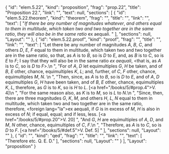{
  "id": "elem.5.22",
  "kind": "proposition",
  "frag": "prop.22",
  "title": "Proposition 22.",
  "link": "",
  "text": null,
  "sections": [
    {
      "id": "elem.5.22.theorem",
      "kind": "theorem",
      "frag": "",
      "title": "",
      "link": "",
      "text": [
        "<var>If there be any number of magnitudes whatever</var>, <var>and others equal to them in multitude</var>, <var>which taken two and two together are in the same ratio</var>, <var>they will also be in the same ratio</var> ex aequali. "
      ],
      "sections": null,
      "Layout": ""
    },
    {
      "id": "elem.5.22.proof",
      "kind": "proof",
      "frag": "",
      "title": "",
      "link": "",
      "text": [
        "Let there be any number of magnitudes <var>A</var>, <var>B</var>, <var>C</var>, and others <var>D</var>, <var>E</var>, <var>F</var> equal to them in multitude, which taken two and two together are in the same ratio, so that, as <var>A</var> is to <var>B</var>, so is <var>D</var> to <var>E</var>, and, as <var>B</var> is to <var>C</var>, so is <var>E</var> to <var>F</var>; I say that they will also be in the same ratio <var>ex aequali</var>, &lt;that is, as <var>A</var> is to <var>C</var>, so is <var>D</var> to <var>F</var>&gt;.\n       ",
        "For of <var>A</var>, <var>D</var> let equimultiples <var>G</var>, <var>H</var> be taken, and of <var>B</var>, <var>E</var> other, chance, equimultiples <var>K</var>, <var>L</var>; and, further, of <var>C</var>, <var>F</var> other, chance, equimultiples <var>M</var>, <var>N</var>. \n      ",
        "Then, since, as <var>A</var> is to <var>B</var>, so is <var>D</var> to <var>E</var>, and of <var>A</var>, <var>D</var> equimultiples <var>G</var>, <var>H</var> have been taken, and of <var>B</var>, <var>E</var> other, chance, equimultiples <var>K</var>, <var>L</var>, therefore, as <var>G</var> is to <var>K</var>, so is <var>H</var> to <var>L</var>. [<a href=\"/books/5/#prop.4\">V. 4</a>]\n      ",
        "For the same reason also, as <var>K</var> is to <var>M</var>, so is <var>L</var> to <var>N</var>.\n      ",
        "Since, then, there are three magnitudes <var>G</var>, <var>K</var>, <var>M</var>, and others <var>H</var>, <var>L</var>, <var>N</var> equal to them in multitude, which taken two and two together are in the same ratio, therefore, <foreign lang=\"la\">ex aequali</foreign>, if <var>G</var> is in excess of <var>M</var>, <var>H</var> is also in excess of <var>N</var>; if equal, equal; and if less, less. [<a href=\"/books/5/#prop.20\">V. 20</a>] ",
        "And <var>G</var>, <var>H</var> are equimultiples of <var>A</var>, <var>D</var>, and <var>M</var>, <var>N</var> other, chance, equimultiples of <var>C</var>, <var>F</var>.\n      ",
        "Therefore, as <var>A</var> is to <var>C</var>, so is <var>D</var> to <var>F</var>. [<a href=\"/books/5/#def.5\">V. Def. 5</a>] "
      ],
      "sections": null,
      "Layout": ""
    },
    {
      "id": "",
      "kind": "qed",
      "frag": "",
      "title": "",
      "link": "",
      "text": [
        "Therefore etc. Q. E. D."
      ],
      "sections": null,
      "Layout": ""
    }
  ],
  "Layout": "proposition"
}
